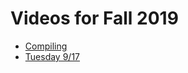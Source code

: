 # Videos for Fall 2019

* [Compiling](https://vimeo.com/316438173)
* [Tuesday 9/17](https://vimeo.com/360694673)
